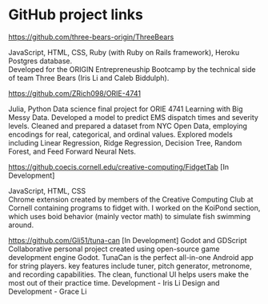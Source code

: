 # GitHub project links
https://github.com/three-bears-origin/ThreeBears

JavaScript, HTML, CSS, Ruby (with Ruby on Rails framework), Heroku Postgres database.  
Developed for the ORIGIN Entrepreneuship Bootcamp by the technical side of team Three Bears (Iris Li and Caleb Biddulph).  

https://github.com/ZRich098/ORIE-4741

Julia, Python
Data science final project for ORIE 4741 Learning with Big Messy Data. Developed a model to predict EMS dispatch times and severity levels.
Cleaned and prepared a dataset from NYC Open Data, employing encodings for real, categorical, and ordinal values.
Explored models including Linear Regression, Ridge Regression, Decision Tree, Random Forest, and Feed Forward Neural Nets.

https://github.coecis.cornell.edu/creative-computing/FidgetTab [In Development]

JavaScript, HTML, CSS  
Chrome extension created by members of the Creative Computing Club at Cornell containing programs to fidget with.
I worked on the KoiPond section, which uses boid behavior (mainly vector math) to simulate fish swimming around.

https://github.com/Gli51/tuna-can [In Development]
Godot and GDScript
Collaborative personal project created using open-source game development engine Godot. TunaCan is the perfect all-in-one Android app for string players.
key features include tuner, pitch generator, metronome, and recording capabilities. The clean, functional UI helps users make the most out of their practice time.
Development - Iris Li
Design and Development - Grace Li
